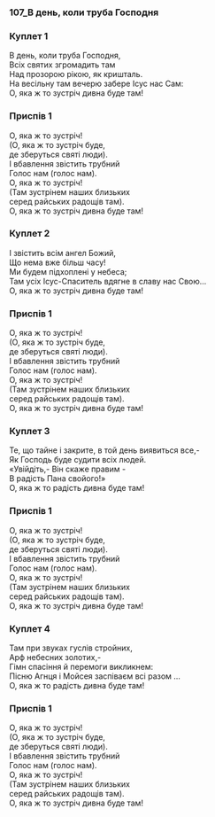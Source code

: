 ### 107_В день, коли труба Господня
### Куплет 1
В день, коли труба Господня,<br/>Всіх святих згромадить там<br/>Над прозорою рікою, як кришталь.<br/>На весільну там вечерю забере Ісус нас Сам:<br/>О, яка ж то зустріч дивна буде там!
### Приспів 1
О, яка ж то зустріч!<br/>(О, яка ж то зустріч буде,<br/>де зберуться святі люди).<br/>І вбавлення звістить трубний<br/>Голос нам (голос нам).<br/>О, яка ж то зустріч!<br/>(Там зустрінем наших близьких<br/>серед райських радощів там).<br/>О, яка ж то зустріч дивна буде там!
### Куплет 2
І звістить всім ангел Божий, <br/>Що нема вже більш часу! <br/>Ми будем підхоплені у небеса;<br/>Там усіх Ісус-Спаситель вдягне в славу нас Свою... <br/>О, яка ж то зустріч дивна буде там!
### Приспів 1
О, яка ж то зустріч!<br/>(О, яка ж то зустріч буде,<br/>де зберуться святі люди).<br/>І вбавлення звістить трубний<br/>Голос нам (голос нам).<br/>О, яка ж то зустріч!<br/>(Там зустрінем наших близьких<br/>серед райських радощів там).<br/>О, яка ж то зустріч дивна буде там!
### Куплет 3
Те, що тайне і закрите, в той день виявиться все,-<br/>Як Господь буде судити всіх людей.<br/>«Увійдіть,- Він скаже правим -<br/>В радість Пана свойого!»<br/>О, яка ж то радість дивна буде там!
### Приспів 1
О, яка ж то зустріч!<br/>(О, яка ж то зустріч буде,<br/>де зберуться святі люди).<br/>І вбавлення звістить трубний<br/>Голос нам (голос нам).<br/>О, яка ж то зустріч!<br/>(Там зустрінем наших близьких<br/>серед райських радощів там).<br/>О, яка ж то зустріч дивна буде там!
### Куплет 4
Там при звуках гуслів стройних,<br/>Арф небесних золотих,-<br/>Гімн спасіння й перемоги викликнем:<br/>Пісню Агнця і Мойсея заспіваєм всі разом ...<br/>О, яка ж то радість дивна буде там!
### Приспів 1
О, яка ж то зустріч!<br/>(О, яка ж то зустріч буде,<br/>де зберуться святі люди).<br/>І вбавлення звістить трубний<br/>Голос нам (голос нам).<br/>О, яка ж то зустріч!<br/>(Там зустрінем наших близьких<br/>серед райських радощів там).<br/>О, яка ж то зустріч дивна буде там!
